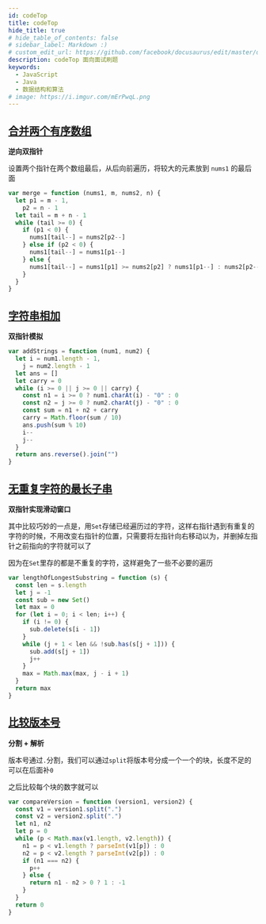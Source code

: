 ```yaml
---
id: codeTop
title: codeTop
hide_title: true
# hide_table_of_contents: false
# sidebar_label: Markdown :)
# custom_edit_url: https://github.com/facebook/docusaurus/edit/master/docs/api-doc-markdown.md
description: codeTop 面向面试刷题
keywords:
  - JavaScript
  - Java
  - 数据结构和算法
# image: https://i.imgur.com/mErPwqL.png
---
```


## [合并两个有序数组](https://leetcode-cn.com/problems/merge-sorted-array/)

**逆向双指针**

设置两个指针在两个数组最后，从后向前遍历，将较大的元素放到 `nums1` 的最后面

```js
var merge = function (nums1, m, nums2, n) {
  let p1 = m - 1,
    p2 = n - 1
  let tail = m + n - 1
  while (tail >= 0) {
    if (p1 < 0) {
      nums1[tail--] = nums2[p2--]
    } else if (p2 < 0) {
      nums1[tail--] = nums1[p1--]
    } else {
      nums1[tail--] = nums1[p1] >= nums2[p2] ? nums1[p1--] : nums2[p2--]
    }
  }
}
```

## [字符串相加](https://leetcode-cn.com/problems/add-strings/)

**双指针模拟**

```js
var addStrings = function (num1, num2) {
  let i = num1.length - 1,
    j = num2.length - 1
  let ans = []
  let carry = 0
  while (i >= 0 || j >= 0 || carry) {
    const n1 = i >= 0 ? num1.charAt(i) - "0" : 0
    const n2 = j >= 0 ? num2.charAt(j) - "0" : 0
    const sum = n1 + n2 + carry
    carry = Math.floor(sum / 10)
    ans.push(sum % 10)
    i--
    j--
  }
  return ans.reverse().join("")
}
```

## [无重复字符的最长子串](https://leetcode-cn.com/problems/longest-substring-without-repeating-characters/)

**双指针实现滑动窗口**

其中比较巧妙的一点是，用`Set`存储已经遍历过的字符，这样右指针遇到有重复的字符的时候，不用改变右指针的位置，只需要将左指针向右移动以为，并删掉左指针之前指向的字符就可以了

因为在`Set`里存的都是不重复的字符，这样避免了一些不必要的遍历

```js
var lengthOfLongestSubstring = function (s) {
  const len = s.length
  let j = -1
  const sub = new Set()
  let max = 0
  for (let i = 0; i < len; i++) {
    if (i != 0) {
      sub.delete(s[i - 1])
    }
    while (j + 1 < len && !sub.has(s[j + 1])) {
      sub.add(s[j + 1])
      j++
    }
    max = Math.max(max, j - i + 1)
  }
  return max
}
```

## [比较版本号](https://leetcode-cn.com/problems/compare-version-numbers/)

**分割 + 解析**

版本号通过`.`分割，我们可以通过`split`将版本号分成一个一个的块，长度不足的可以在后面补`0`

之后比较每个块的数字就可以

```js
var compareVersion = function (version1, version2) {
  const v1 = version1.split(".")
  const v2 = version2.split(".")
  let n1, n2
  let p = 0
  while (p < Math.max(v1.length, v2.length)) {
    n1 = p < v1.length ? parseInt(v1[p]) : 0
    n2 = p < v2.length ? parseInt(v2[p]) : 0
    if (n1 === n2) {
      p++
    } else {
      return n1 - n2 > 0 ? 1 : -1
    }
  }
  return 0
}
```
